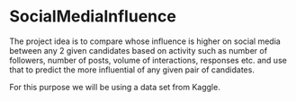 # SocialMediaInfluence
The project idea is to compare whose influence is higher on social media between any 2 given candidates based on activity such as number of followers, number of posts, volume of interactions, responses etc. and use that to predict the more influential of any given pair of candidates.

For this purpose we will be using a data set from Kaggle.
